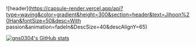 ![header](https://capsule-render.vercel.app/api?type=waving&color=gradient&height=300&section=header&text=Jihoon%20Han&fontSize=50&desc=With passion&animation=fadeIn&DescSize=40&descAlignY=65)


[![gns0304's GitHub stats](https://github-readme-stats.vercel.app/api?username=gns0304&count_private=true&show_icons=true&theme=default)](https://github.com/gns0304/github-readme-stats)

<!--
**gns0304/gns0304** is a ✨ _special_ ✨ repository because its `README.md` (this file) appears on your GitHub profile.

Here are some ideas to get you started:

- 🔭 I’m currently working on ...
- 🌱 I’m currently learning ...
- 👯 I’m looking to collaborate on ...
- 🤔 I’m looking for help with ...
- 💬 Ask me about ...
- 📫 How to reach me: ...
- 😄 Pronouns: ...
- ⚡ Fun fact: ...
-->
